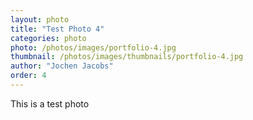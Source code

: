 ```yaml
---
layout: photo
title: "Test Photo 4"
categories: photo
photo: /photos/images/portfolio-4.jpg
thumbnail: /photos/images/thumbnails/portfolio-4.jpg
author: "Jochen Jacobs"
order: 4
---
```


This is a test photo
